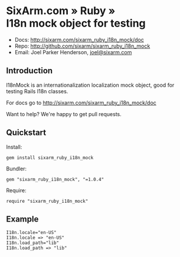 # SixArm.com » Ruby » <br> I18n mock object for testing

* Docs: <http://sixarm.com/sixarm_ruby_i18n_mock/doc>
* Repo: <http://github.com/sixarm/sixarm_ruby_i18n_mock>
* Email: Joel Parker Henderson, <joel@sixarm.com>


## Introduction

I18nMock is an internationalization localization mock object,
good for testing Rails I18n classes.

For docs go to <http://sixarm.com/sixarm_ruby_i18n_mock/doc>

Want to help? We're happy to get pull requests.


## Quickstart

Install:

    gem install sixarm_ruby_i18n_mock

Bundler:

    gem "sixarm_ruby_i18n_mock", "=1.0.4"

Require:

    require "sixarm_ruby_i18n_mock"


## Example

    I18n.locale="en-US"
    I18n.locale => "en-US"
    I18n.load_path="lib"
    I18n.load_path => "lib"

